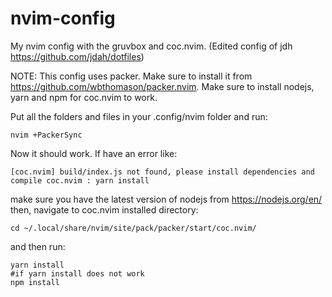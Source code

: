 # nvim-config
My nvim config with the gruvbox and coc.nvim. (Edited config of jdh https://github.com/jdah/dotfiles)

NOTE: This config uses packer. Make sure to install it from https://github.com/wbthomason/packer.nvim. Make sure to install nodejs, yarn and npm for coc.nvim to work.

Put all the folders and files in your .config/nvim folder and run:

```
nvim +PackerSync
```
Now it should work. If have an error like: 

```
[coc.nvim] build/index.js not found, please install dependencies and compile coc.nvim : yarn install
```
make sure you have the latest version of nodejs from https://nodejs.org/en/ then, navigate to coc.nvim installed directory:

```
cd ~/.local/share/nvim/site/pack/packer/start/coc.nvim/
```

and then run:

```
yarn install
#if yarn install does not work
npm install
```
